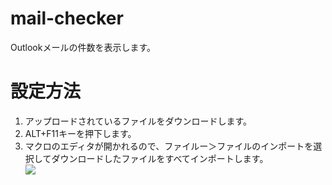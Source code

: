# mail-checker

Outlookメールの件数を表示します。

<h1>設定方法</h1>

<ol>
  <li>
    アップロードされているファイルをダウンロードします。
  <li>
    ALT+F11キーを押下します。
  </li>
<li>  マクロのエディタが開かれるので、ファイルー＞ファイルのインポートを選択してダウンロードしたファイルをすべてインポートします。 <br>
  <img src="https://github-production-user-asset-6210df.s3.amazonaws.com/173731813/352814371-fd255887-387a-4b98-ab09-12c0f927777e.png?X-Amz-Algorithm=AWS4-HMAC-SHA256&X-Amz-Credential=AKIAVCODYLSA53PQK4ZA%2F20240728%2Fus-east-1%2Fs3%2Faws4_request&X-Amz-Date=20240728T131504Z&X-Amz-Expires=300&X-Amz-Signature=c9ca8b7360de5a6a462fdbc99bcd2fe02411f6812763ee1e3714decfdcf71b31&X-Amz-SignedHeaders=host&actor_id=173731813&key_id=0&repo_id=822262477">
</li>
</ol>

